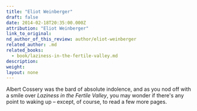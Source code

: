 ```yaml
---
title: "Eliot Weinberger"
draft: false
date: 2014-02-18T20:35:00.000Z
attribution: "Eliot Weinberger"
link_to_original:
nd_author_of_this_review: author/eliot-weinberger
related_author: .md
related_books:
  - book/laziness-in-the-fertile-valley.md
description:
weight:
layout: none
---
```

Albert Cossery was the bard of absolute indolence, and as you nod off with a smile over *Laziness in the Fertile Valley*, you may wonder if there's any point to waking up – except, of course, to read a few more pages.

